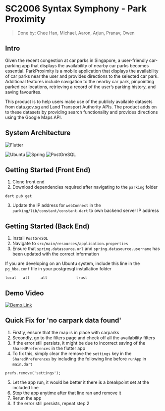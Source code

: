 # SC2006 Syntax Symphony - Park Proximity
> Done by: Chee Han, Michael, Aaron, Arjun, Pranav, Owen

## Intro
Given the recent congestion at car parks in Singapore, a user-friendly car-parking app that displays the availability of nearby car parks becomes essential. ParkProximity is a mobile application that displays the availability of car parks near the user and provides directions to the selected car park. Additional features include navigation to the nearby car park, pinpointing parked car locations, retrieving a record of the user’s parking history, and saving favourites.

This product is to help users make use of the publicly available datasets from data.gov.sg and Land Transport Authority APIs. The product adds on to these datasets by providing search functionality and provides directions using the Google Maps API.

## System Architecture
![Flutter](https://img.shields.io/badge/Flutter-02569B?style=for-the-badge&logo=flutter&logoColor=white)

![Ubuntu](https://img.shields.io/badge/Ubuntu-E95420?style=for-the-badge&logo=ubuntu&logoColor=white)
![Spring](https://img.shields.io/badge/Spring-6DB33F?style=for-the-badge&logo=spring&logoColor=white)
![PostGreSQL](https://img.shields.io/badge/PostgreSQL-316192?style=for-the-badge&logo=postgresql&logoColor=white)

## Getting Started (Front End)
1. Clone front end
2. Download dependencies required after navigating to the `parking` folder
```
dart pub get
```
3. Update the IP address for `webConnect` in the `parking/lib/constant/constant.dart` to own backend server IP address

## Getting Started (Back End)
1. Install `PostGreSQL`
2. Navigate to `src/main/resources/application.properties`
3. Ensure that `spring.datasource.url` and `spring.datasource.username` has been updated with the correct information

If you are developing on an Ubuntu system, include this line in the `pg_hba.conf` file in your postgresql installation folder
```
local   all     all             trust
```

## Demo Video
[![Demo Link](https://img.youtube.com/vi/N9LZaZcG9Xw/0.jpg)](https://www.youtube.com/watch?v=N9LZaZcG9Xw "Demo Link")

## Quick Fix for 'no carpark data found'
1. Firstly, ensure that the map is in place with carparks
2. Secondly, go to the filters page and check off all the availability filters
3. If the error still persists, it might be due to incorrect saving of the `SharedPreferences` in the flutter app
4. To fix this, simply clear the remove the `settings` key in the `SharedPreferences` by including the following line before `runApp` in `main.dart`

```
prefs.remove('settings');
```

5. Let the app run, it would be better it there is a breakpoint set at the included line
6. Stop the app anytime after that line ran and remove it
7. Rerun the app
8. If the error still persists, repeat step 2
